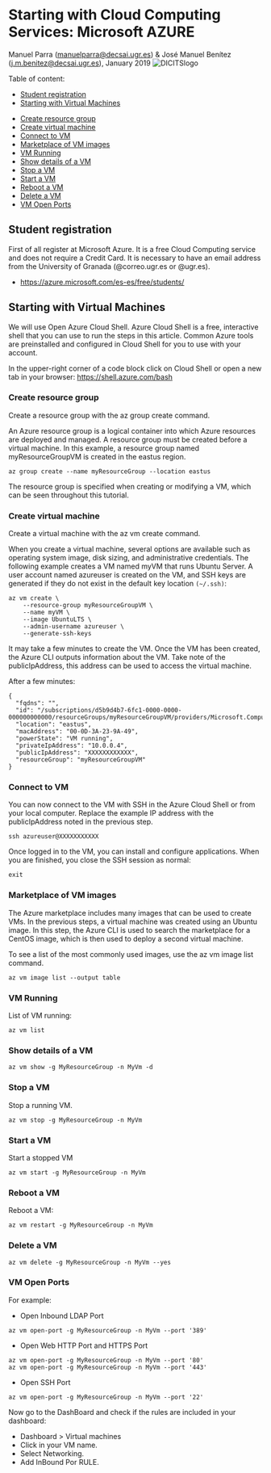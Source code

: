 # Starting with Cloud Computing Services: Microsoft AZURE



Manuel Parra (manuelparra@decsai.ugr.es) & José Manuel Benítez (j.m.benitez@decsai.ugr.es), January 2019
![DICITSlogo](http://sci2s.ugr.es/dicits/images/dicits.png)

Table of content:

* [Student registration](#student-registration)
* [Starting with Virtual Machines](#starting-with-virtual-machines)
+ [Create resource group](#create-resource-group)
+ [Create virtual machine](#create-virtual-machine)
+ [Connect to VM](#connect-to-vm)
+ [Marketplace of  VM images](#marketplace-of--vm-images)
+ [VM Running](#vm-running)
+ [Show details of a VM](#show-details-of-a-vm)
+ [Stop a VM](#stop-a-vm)
+ [Start a VM](#start-a-vm)
+ [Reboot a VM](#reboot-a-vm)
+ [Delete a VM](#delete-a-vm)
+ [VM Open Ports](#vm-open-ports)


## Student registration

First of all register at Microsoft Azure. It is a free Cloud Computing service and does not require a Credit Card. 
It is necessary to have an email address from the University of Granada (@correo.ugr.es or @ugr.es).

- https://azure.microsoft.com/es-es/free/students/

## Starting with Virtual Machines

We will use Open Azure Cloud Shell. Azure Cloud Shell is a free, interactive shell that you can use to run the steps in this article. Common Azure tools are preinstalled and configured in Cloud Shell for you to use with your account. 

In the upper-right corner of a code block click on Cloud Shell or open a new tab in your browser: https://shell.azure.com/bash

### Create resource group

Create a resource group with the az group create command.

An Azure resource group is a logical container into which Azure resources are deployed and managed. A resource group must be created before a virtual machine. In this example, a resource group named myResourceGroupVM is created in the eastus region.

```
az group create --name myResourceGroup --location eastus
```

The resource group is specified when creating or modifying a VM, which can be seen throughout this tutorial.


### Create virtual machine

Create a virtual machine with the az vm create command.

When you create a virtual machine, several options are available such as operating system image, disk sizing, and administrative credentials. The following example creates a VM named myVM that runs Ubuntu Server. A user account named azureuser is created on the VM, and SSH keys are generated if they do not exist in the default key location ``(~/.ssh)``:

```
az vm create \
    --resource-group myResourceGroupVM \
    --name myVM \
    --image UbuntuLTS \
    --admin-username azureuser \
    --generate-ssh-keys

```

It may take a few minutes to create the VM. Once the VM has been created, the Azure CLI outputs information about the VM. Take note of the publicIpAddress, this address can be used to access the virtual machine.

After a few minutes: 

```
{
  "fqdns": "",
  "id": "/subscriptions/d5b9d4b7-6fc1-0000-0000-000000000000/resourceGroups/myResourceGroupVM/providers/Microsoft.Compute/virtualMachines/myVM",
  "location": "eastus",
  "macAddress": "00-0D-3A-23-9A-49",
  "powerState": "VM running",
  "privateIpAddress": "10.0.0.4",
  "publicIpAddress": "XXXXXXXXXXXX",
  "resourceGroup": "myResourceGroupVM"
}
```

### Connect to VM
You can now connect to the VM with SSH in the Azure Cloud Shell or from your local computer. Replace the example IP address with the publicIpAddress noted in the previous step.

```
ssh azureuser@XXXXXXXXXXX
```

Once logged in to the VM, you can install and configure applications. When you are finished, you close the SSH session as normal:

```
exit
```

### Marketplace of  VM images

The Azure marketplace includes many images that can be used to create VMs. In the previous steps, a virtual machine was created using an Ubuntu image. In this step, the Azure CLI is used to search the marketplace for a CentOS image, which is then used to deploy a second virtual machine.

To see a list of the most commonly used images, use the az vm image list command.

```
az vm image list --output table
```

### VM Running

List of VM running:

```
az vm list
```

### Show details of a VM

```
az vm show -g MyResourceGroup -n MyVm -d
```

### Stop a VM

Stop a running VM.

```
az vm stop -g MyResourceGroup -n MyVm
```

### Start a VM

Start a stopped VM

```
az vm start -g MyResourceGroup -n MyVm
```

### Reboot a VM

Reboot a VM:

```
az vm restart -g MyResourceGroup -n MyVm
```

### Delete a VM

```
az vm delete -g MyResourceGroup -n MyVm --yes
```


### VM Open Ports

For example: 

- Open Inbound LDAP Port

```
az vm open-port -g MyResourceGroup -n MyVm --port '389'
```

- Open Web HTTP Port and HTTPS Port
```
az vm open-port -g MyResourceGroup -n MyVm --port '80'
az vm open-port -g MyResourceGroup -n MyVm --port '443'
```

- Open SSH Port

```
az vm open-port -g MyResourceGroup -n MyVm --port '22'
```

Now go to the DashBoard and check if the rules are included in your dashboard:

- Dashboard > Virtual machines
- Click in your VM name.
- Select Networking.
- Add InBound Por RULE.



